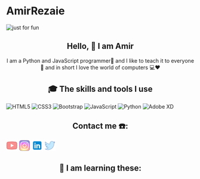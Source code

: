# AmirRezaie
<img src="https://user-images.githubusercontent.com/92677789/225840922-be39c3f6-2d50-4471-a7ec-fd1d0fc4c75e.svg" alt=" just for fun" >
<h2 align="center">Hello, 👋 I am Amir</h2>

<p align="center">I am a Python and JavaScript programmer🐍 and I like to teach it to everyone 🎯 and in short I love the world of computers 💻❤️</p>

<h2 align="center">🎓 The skills and tools I use</h2>

![HTML5](https://img.shields.io/badge/html5-%23E34F26.svg?style=for-the-badge&logo=html5&logoColor=white) ![CSS3](https://img.shields.io/badge/css3-%231572B6.svg?style=for-the-badge&logo=css3&logoColor=white) ![Bootstrap](https://img.shields.io/badge/bootstrap-%23563D7C.svg?style=for-the-badge&logo=bootstrap&logoColor=white)
 ![JavaScript](https://img.shields.io/badge/javascript-%23323330.svg?style=for-the-badge&logo=javascript&logoColor=%23F7DF1E) ![Python](https://img.shields.io/badge/python-3670A0?style=for-the-badge&logo=python&logoColor=ffdd54) ![Adobe XD](https://img.shields.io/badge/Adobe%20XD-470137?style=for-the-badge&logo=Adobe%20XD&logoColor=#FF61F6) 
 <h2 align="center">Contact me ☎️:</h2>
 <a href="https://www.youtube.com/@amirrezaie5998"><img src="https://github.com/AmirRezaiee/AmirRezaiee/blob/main/image/youtube.png?raw=true"></a>    <a href="https://instagram.com/mr.rezaiiie?igshid=YmMyMTA2M2Y="><img src="https://github.com/AmirRezaiee/AmirRezaiee/blob/main/image/instagram.png?raw=true"></a>    <a href="https://www.linkedin.com/in/emir-rezaie-079572106"><img src="https://github.com/AmirRezaiee/AmirRezaiee/blob/main/image/icons8-linkedin-30.png?raw=true"></a>    <a href="https://twitter.com/amirrezaiie/"><img src="https://github.com/AmirRezaiee/AmirRezaiee/blob/main/image/twitter.png?raw=true"></a>
 <h2 align="center">🌱  I am learning these:</h2>

